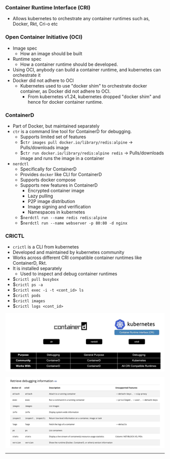 
### Container Runtime Interface (CRI)

- Allows kubernetes to orchestrate any container runtimes such as, Docker, Rkt, Cri-o etc

### Open Container Initiative (OCI)

- Image spec
	- How an image should be built
- Runtime spec
	- How a container runtime should be developed.
- Using OCI, anybody can build a container runtime, and kubernetes can orchestrate it
- Docker did not adhere to OCI
	- Kubernetes used to use "docker shim" to orchestrate docker container, as Docker did not adhere to OCI.
		- From kubernetes v1.24, kubernetes dropped "docker shim" and hence for docker container runtime.

### ContainerD

- Part of Docker, but maintained separately
- `ctr` is a command line tool for ContainerD for debugging.
	- Supports limited set of features
	- $`ctr images pull docker.io/library/redis:alpine` -> Pulls/downloads image
	- $`ctr run docker.io/library/redis:alpine redis` -> Pulls/downloads image and runs the image in a container
- `nerdctl`
	- Specifically for ContainerD
	- Provides `docker` like CLI for ContainerD
	- Supports docker compose
	- Supports new features in ContainerD
		- Encrypted container image
		- Lazy pulling
		- P2P image distribution
		- Image signing and verification
		- Namespaces in kubernetes
	- $`nerdctl run --name redis redis:alpine`
	- $`nerdctl run --name webserver -p 80:80 -d nginx`

### CRICTL

- `crictl` is a CLI from kubernetes
- Developed and maintained by kubernetes community
- Works across different CRI compatible container runtimes like ContainerD, Rkt.
- It is installed separately
	- Used to inspect and debug container runtimes
- $`crictl pull busybox`
- $`crictl ps -a`
- $`crictl exec -i -t <cont_id> ls`
- $`crictl pods`
- $`crictl images`
- $`crictl logs <cont_id>`

![ctrnerdctlcrictl.png](Attachments/ctrnerdctlcrictl.png)

![dockervscrictl.png](Attachments/dockervscrictl.png)



---
